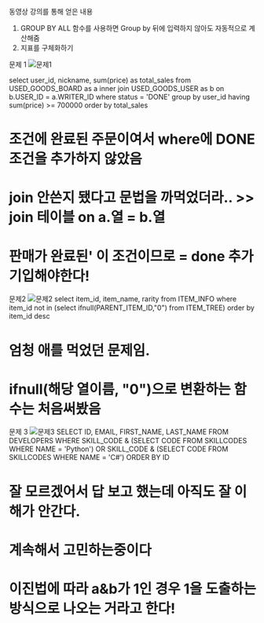 동영상 강의를 통해 얻은 내용
1) GROUP BY ALL 함수를 사용하면 Group by 뒤에 입력하지 않아도 자동적으로 계산해줌
2) 지표를 구체화하기

문제 1 
![문제1](./스크린샷/문제%201.png)


select user_id, nickname, sum(price) as total_sales from USED_GOODS_BOARD as a
inner join USED_GOODS_USER as b
on  b.USER_ID = a.WRITER_ID where status = 'DONE'
group by user_id having sum(price) >= 700000
order by total_sales
# 조건에 완료된 주문이여서 where에 DONE 조건을 추가하지 않았음
# join 안쓴지 됐다고 문법을 까먹었더라.. >> join 테이블 on a.열 = b.열 
# 판매가 완료된' 이 조건이므로 = done 추가 기입해야한다!

문제2 
![문제2](./스크린샷/문제%202.png)
select item_id, item_name, rarity from ITEM_INFO
where item_id not in (select ifnull(PARENT_ITEM_ID,"0") from ITEM_TREE)
order by item_id desc

# 엄청 애를 먹었던 문제임.
# ifnull(해당 열이름, "0")으로 변환하는 함수는 처음써봤음


문제 3
![문제3](./스크린샷/문제%203.png)
SELECT ID, EMAIL, FIRST_NAME, LAST_NAME
FROM DEVELOPERS 
WHERE
    SKILL_CODE & (SELECT CODE FROM SKILLCODES WHERE NAME = 'Python')
    OR SKILL_CODE & (SELECT CODE FROM SKILLCODES WHERE NAME = 'C#')
ORDER BY
    ID

# 잘 모르겠어서 답 보고 했는데 아직도 잘 이해가 안간다.
# 계속해서 고민하는중이다
# 이진법에 따라 a&b가 1인 경우 1을 도출하는 방식으로 나오는 거라고 한다!